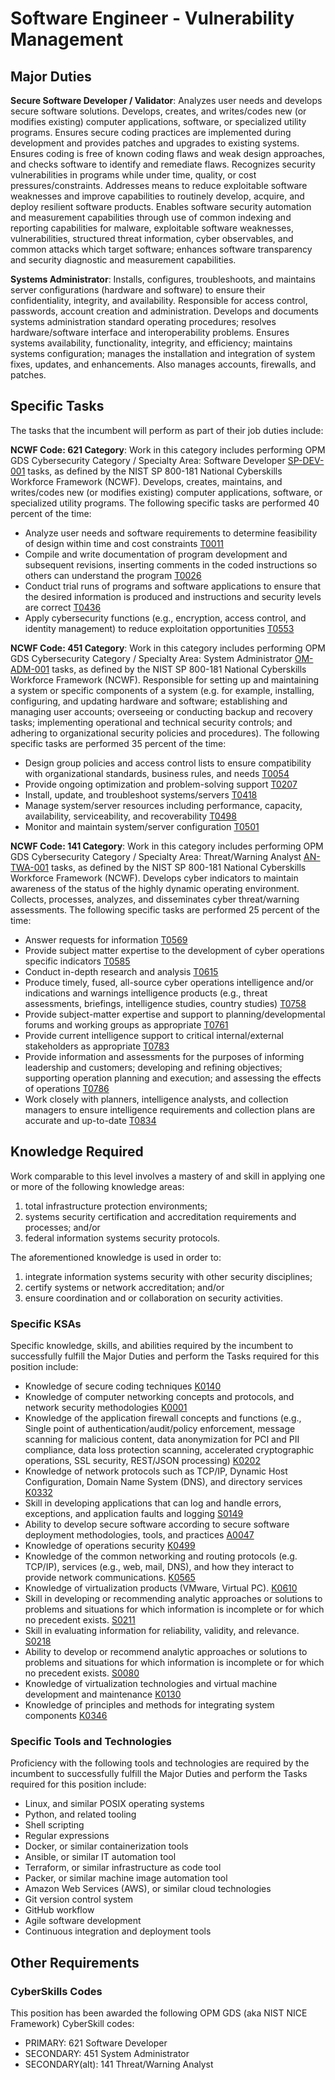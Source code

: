 # Software Engineer - Vulnerability Management #

## Major Duties ##

**Secure Software Developer / Validator**:  Analyzes user needs and develops secure
software solutions. Develops, creates, and writes/codes new (or modifies
existing) computer applications, software, or specialized utility programs.
Ensures secure coding practices are implemented during development and provides
patches and upgrades to existing systems. Ensures coding is free of known coding
flaws and weak design approaches, and checks software to identify and remediate
flaws. Recognizes security vulnerabilities in programs while under time,
quality, or cost pressures/constraints. Addresses means to reduce exploitable
software weaknesses and improve capabilities to routinely develop, acquire, and
deploy resilient software products. Enables software security automation and
measurement capabilities through use of common indexing and reporting
capabilities for malware, exploitable software weaknesses, vulnerabilities,
structured threat information, cyber observables, and common attacks which
target software; enhances software transparency and security diagnostic and
measurement capabilities.

**Systems Administrator**:  Installs, configures, troubleshoots, and maintains
server configurations (hardware and software) to ensure their confidentiality,
integrity, and availability. Responsible for access control, passwords, account
creation and administration. Develops and documents systems administration
standard operating procedures; resolves hardware/software interface and
interoperability problems. Ensures systems availability, functionality,
integrity, and efficiency; maintains systems configuration; manages the
installation and integration of system fixes, updates, and enhancements. Also
manages accounts, firewalls, and patches.

## Specific Tasks ##

The tasks that the incumbent will perform as part of their job duties include:

**NCWF Code: 621 Category**: Work in this category includes performing OPM GDS
Cybersecurity Category / Specialty Area: Software Developer [SP-DEV-001] tasks,
as defined by the NIST SP 800-181 National Cyberskills Workforce Framework
(NCWF).  Develops, creates, maintains, and writes/codes new (or modifies
existing) computer applications, software, or specialized utility programs.  The
following specific tasks are performed 40 percent of the time:

* Analyze user needs and software requirements to determine feasibility of
  design within time and cost constraints [T0011]
* Compile and write documentation of program development and subsequent
  revisions, inserting comments in the coded instructions so others can
  understand the program [T0026]
* Conduct trial runs of programs and software applications to ensure that the
  desired information is produced and instructions and security levels are
  correct [T0436]
* Apply cybersecurity functions (e.g., encryption, access control, and identity
  management) to reduce exploitation opportunities [T0553]

**NCWF Code: 451 Category**:  Work in this category includes performing OPM GDS
Cybersecurity Category / Specialty Area: System Administrator [OM-ADM-001]
tasks, as defined by the NIST SP 800-181 National Cyberskills Workforce
Framework (NCWF).  Responsible for setting up and maintaining a system or
specific components of a system (e.g. for example, installing, configuring, and
updating hardware and software; establishing and managing user accounts;
overseeing or conducting backup and recovery tasks; implementing operational and
technical security controls; and adhering to organizational security policies
and procedures).  The following specific tasks are performed 35 percent of the
time:

* Design group policies and access control lists to ensure compatibility with
  organizational standards, business rules, and needs [T0054]
* Provide ongoing optimization and problem-solving support [T0207]
* Install, update, and troubleshoot systems/servers [T0418]
* Manage system/server resources including performance, capacity, availability,
  serviceability, and recoverability [T0498]
* Monitor and maintain system/server configuration [T0501]

**NCWF Code: 141 Category**:  Work in this category includes performing OPM GDS
Cybersecurity Category / Specialty Area: Threat/Warning Analyst [AN-TWA-001]
tasks, as defined by the NIST SP 800-181 National Cyberskills Workforce
Framework (NCWF).  Develops cyber indicators to maintain awareness of the status
of the highly dynamic operating environment. Collects, processes, analyzes, and
disseminates cyber threat/warning assessments.  The following specific tasks are
performed 25 percent of the time:

* Answer requests for information [T0569]
* Provide subject matter expertise to the development of cyber operations
  specific indicators [T0585]
* Conduct in-depth research and analysis [T0615]
* Produce timely, fused, all-source cyber operations intelligence and/or
  indications and warnings intelligence products (e.g., threat assessments,
  briefings, intelligence studies, country studies) [T0758]
* Provide subject-matter expertise and support to planning/developmental forums
  and working groups as appropriate [T0761]
* Provide current intelligence support to critical internal/external
  stakeholders as appropriate [T0783]
* Provide information and assessments for the purposes of informing leadership
  and customers; developing and refining objectives; supporting operation
  planning and execution; and assessing the effects of operations [T0786]
* Work closely with planners, intelligence analysts, and collection managers to
  ensure intelligence requirements and collection plans are accurate and
  up-to-date [T0834]

## Knowledge Required ##

Work comparable to this level involves a mastery of and skill in applying one or
more of the following knowledge areas:

1. total infrastructure protection environments;
1. systems security certification and accreditation requirements and processes; and/or
1. federal information systems security protocols.

The aforementioned knowledge is used in order to:

1. integrate information systems security with other security disciplines;
1. certify systems or network accreditation; and/or
1. ensure coordination and or collaboration on security
activities.

### Specific KSAs ###

Specific knowledge, skills, and abilities required by the incumbent to
successfully fulfill the Major Duties and perform the Tasks required for this
position include:

* Knowledge of secure coding techniques [K0140]
* Knowledge of computer networking concepts and protocols, and network security
  methodologies [K0001]
* Knowledge of the application firewall concepts and functions (e.g., Single
  point of authentication/audit/policy enforcement, message scanning for
  malicious content, data anonymization for PCI and PII compliance, data loss
  protection scanning, accelerated cryptographic operations, SSL security,
  REST/JSON processing) [K0202]
* Knowledge of network protocols such as TCP/IP, Dynamic Host Configuration,
  Domain Name System (DNS), and directory services [K0332]
* Skill in developing applications that can log and handle errors, exceptions,
  and application faults and logging [S0149]
* Ability to develop secure software according to secure software deployment
  methodologies, tools, and practices [A0047]
* Knowledge of operations security [K0499]
* Knowledge of the common networking and routing protocols (e.g. TCP/IP),
  services (e.g., web, mail, DNS), and how they interact to provide network
  communications. [K0565]
* Knowledge of virtualization products (VMware, Virtual PC). [K0610]
* Skill in developing or recommending analytic approaches or solutions to
  problems and situations for which information is incomplete or for which no
  precedent exists. [S0211]
* Skill in evaluating information for reliability, validity, and relevance.
  [S0218]
* Ability to develop or recommend analytic approaches or solutions to problems
  and situations for which information is incomplete or for which no precedent
  exists. [S0080]
* Knowledge of virtualization technologies and virtual machine development and
  maintenance [K0130]
* Knowledge of principles and methods for integrating system components [K0346]

### Specific Tools and Technologies ###

Proficiency with the following tools and technologies are required by the
incumbent to successfully fulfill the Major Duties and perform the Tasks
required for this position include:

* Linux, and similar POSIX operating systems
* Python, and related tooling
* Shell scripting
* Regular expressions
* Docker, or similar containerization tools
* Ansible, or similar IT automation tool
* Terraform, or similar infrastructure as code tool
* Packer, or similar machine image automation tool
* Amazon Web Services (AWS), or similar cloud technologies
* Git version control system
* GitHub workflow
* Agile software development
* Continuous integration and deployment tools

## Other Requirements ##

### CyberSkills Codes ###

This position has been awarded the following OPM GDS (aka NIST NICE Framework)
CyberSkill codes:

* PRIMARY: 621 Software Developer
* SECONDARY: 451 System Administrator
* SECONDARY(alt): 141 Threat/Warning Analyst

[SP-DEV-001]: https://niccs.cisa.gov/workforce-development/cyber-security-workforce-framework/workroles?id=SP-DEV-001
[OM-ADM-001]: https://niccs.cisa.gov/workforce-development/cyber-security-workforce-framework/workroles?id=OM-ADM-001
[AN-TWA-001]: https://niccs.cisa.gov/workforce-development/cyber-security-workforce-framework/workroles?id=AN-TWA-001
[T0011]: https://niccs.cisa.gov/workforce-development/cyber-security-workforce-framework/tasks?id=T0011
[T0026]: https://niccs.cisa.gov/workforce-development/cyber-security-workforce-framework/tasks?id=T0026
[T0436]: https://niccs.cisa.gov/workforce-development/cyber-security-workforce-framework/tasks?id=T0436
[T0553]: https://niccs.cisa.gov/workforce-development/cyber-security-workforce-framework/tasks?id=T0553
[T0054]: https://niccs.cisa.gov/workforce-development/cyber-security-workforce-framework/tasks?id=T0054
[T0207]: https://niccs.cisa.gov/workforce-development/cyber-security-workforce-framework/tasks?id=T0207
[T0418]: https://niccs.cisa.gov/workforce-development/cyber-security-workforce-framework/tasks?id=T0418
[T0498]: https://niccs.cisa.gov/workforce-development/cyber-security-workforce-framework/tasks?id=T0498
[T0501]: https://niccs.cisa.gov/workforce-development/cyber-security-workforce-framework/tasks?id=T0501
[T0569]: https://niccs.cisa.gov/workforce-development/cyber-security-workforce-framework/tasks?id=T0569
[T0585]: https://niccs.cisa.gov/workforce-development/cyber-security-workforce-framework/tasks?id=T0585
[T0615]: https://niccs.cisa.gov/workforce-development/cyber-security-workforce-framework/tasks?id=T0615
[T0758]: https://niccs.cisa.gov/workforce-development/cyber-security-workforce-framework/tasks?id=T0758
[T0761]: https://niccs.cisa.gov/workforce-development/cyber-security-workforce-framework/tasks?id=T0761
[T0783]: https://niccs.cisa.gov/workforce-development/cyber-security-workforce-framework/tasks?id=T0783
[T0786]: https://niccs.cisa.gov/workforce-development/cyber-security-workforce-framework/tasks?id=T0786
[T0834]: https://niccs.cisa.gov/workforce-development/cyber-security-workforce-framework/tasks?id=T0834
[K0140]: https://niccs.cisa.gov/workforce-development/cyber-security-workforce-framework/knowledge?id=K0140
[K0001]: https://niccs.cisa.gov/workforce-development/cyber-security-workforce-framework/knowledge?id=K0001
[K0202]: https://niccs.cisa.gov/workforce-development/cyber-security-workforce-framework/knowledge?id=K0202
[K0332]: https://niccs.cisa.gov/workforce-development/cyber-security-workforce-framework/knowledge?id=K0332
[S0149]: https://niccs.cisa.gov/workforce-development/cyber-security-workforce-framework/skills?id=S0149
[A0047]: https://niccs.cisa.gov/workforce-development/cyber-security-workforce-framework/abilities?id=A0047
[K0499]: https://niccs.cisa.gov/workforce-development/cyber-security-workforce-framework/knowledge?id=K0499
[K0565]: https://niccs.cisa.gov/workforce-development/cyber-security-workforce-framework/knowledge?id=K0565
[K0610]: https://niccs.cisa.gov/workforce-development/cyber-security-workforce-framework/knowledge?id=K0610
[S0211]: https://niccs.cisa.gov/workforce-development/cyber-security-workforce-framework/skills?id=S0211
[S0218]: https://niccs.cisa.gov/workforce-development/cyber-security-workforce-framework/skills?id=S0218
[S0080]: https://niccs.cisa.gov/workforce-development/cyber-security-workforce-framework/skills?id=S0080
[K0130]: https://niccs.cisa.gov/workforce-development/cyber-security-workforce-framework/knowledge?id=K0130
[K0346]: https://niccs.cisa.gov/workforce-development/cyber-security-workforce-framework/knowledge?id=K0346
